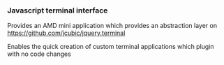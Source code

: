 ### Javascript terminal interface

Provides an AMD mini application which provides an abstraction layer on https://github.com/jcubic/jquery.terminal

Enables the quick creation of custom terminal applications which plugin with no code changes
